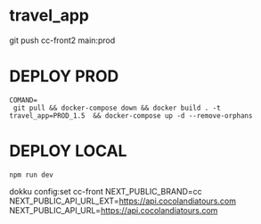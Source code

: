 # travel_app
git push cc-front2 main:prod
# DEPLOY PROD
    COMAND=
     git pull && docker-compose down && docker build . -t travel_app=PROD_1.5  && docker-compose up -d --remove-orphans

# DEPLOY LOCAL
    npm run dev

dokku config:set cc-front NEXT_PUBLIC_BRAND=cc NEXT_PUBLIC_API_URL_EXT=https://api.cocolandiatours.com NEXT_PUBLIC_API_URL=https://api.cocolandiatours.com 
